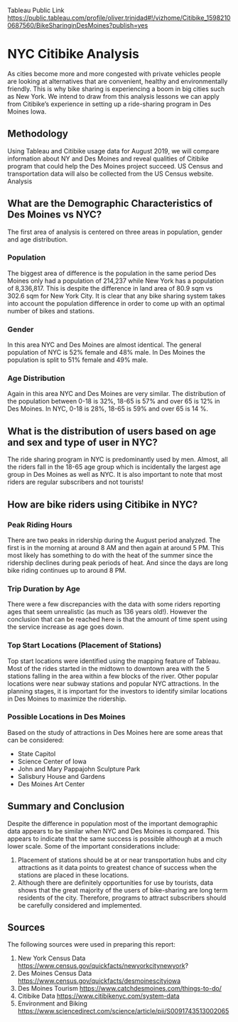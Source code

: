 Tableau Public Link https://public.tableau.com/profile/oliver.trinidad#!/vizhome/Citibike_15982100687560/BikeSharinginDesMoines?publish=yes

# NYC Citibike Analysis

As cities become more and more congested with private vehicles people are looking at alternatives that are convenient, healthy and environmentally friendly. This is why bike sharing is experiencing a boom in big cities such as New York. We intend to draw from this analysis lessons we can apply from Citibike’s experience in setting up a ride-sharing program in Des Moines Iowa.

## Methodology

Using Tableau and Citibike usage data for August 2019, we will compare information about NY and Des Moines and reveal qualities of Citibike program that could help the Des Moines project succeed. US Census and transportation data will also be collected from the US Census website.
Analysis

## What are the Demographic Characteristics of Des Moines vs NYC?
The first area of analysis is centered on three areas in population, gender and age distribution.
### Population
The biggest area of difference is the population in the same period Des Moines only had a population of 214,237 while New York has a population of 8,336,817. This is despite the difference in land area of 80.9 sqm vs 302.6 sqm for New York City. 
It is clear that any bike sharing system takes into account the population difference in order to come up with an optimal number of bikes and stations.
### Gender
In this area NYC and Des Moines are almost identical. The general population of NYC is 52% female and 48% male. In Des Moines the population is split to 51% female and 49% male.
### Age Distribution
Again in this area NYC and Des Moines are very similar. The distribution of the population between 0-18 is 32%, 18-65 is 57% and over 65 is 12% in Des Moines. In NYC, 0-18 is 28%, 18-65 is 59% and over 65 is 14 %.
## What is the distribution of users based on age and sex and type of user in NYC?
The ride sharing program in NYC is predominantly used by men. Almost, all the riders fall in the 18-65 age group which is incidentally the largest age group in Des Moines as well as NYC. It is also important to note that most riders are regular subscribers and not tourists!
## How are bike riders using Citibike in NYC?
### Peak Riding Hours
There are two peaks in ridership during the August period analyzed. The first is in the morning at around 8 AM and then again at around 5 PM. This most likely has something to do with the heat of the summer since the ridership declines during peak periods of heat. And since the days are long bike riding continues up to around 8 PM.
### Trip Duration by Age
There were a few discrepancies with the data with some riders reporting ages that seem unrealistic (as much as 136 years old!). However the conclusion that can be reached here is that the amount of time spent using the service increase as age goes down.
### Top Start Locations (Placement of Stations)
Top start locations were identified using the mapping feature of Tableau. Most of the rides started in the midtown to downtown area with the 5 stations falling in the area within a few blocks of the river. Other popular locations were near subway stations and popular NYC attractions. In the planning stages, it is important for the investors to identify similar locations in Des Moines to maximize the ridership.
### Possible Locations in Des Moines
Based on the study of attractions in Des Moines here are some areas that can be considered:
- State Capitol
- Science Center of Iowa
- John and Mary Pappajohn Sculpture Park
- Salisbury House and Gardens
- Des Moines Art Center
## Summary and Conclusion
Despite the difference in population most of the important demographic data appears to be similar when NYC and Des Moines is compared. This appears to indicate that the same success is possible although at a much lower scale.
Some of the important considerations include:
1. Placement of stations should be at or near transportation hubs and city attractions as it data points to greatest chance of success when the stations are placed in these locations.
2. Although there are definitely opportunities for use by tourists, data shows that the great majority of the users of bike-sharing are long term residents of the city. Therefore, programs to attract subscribers should be carefully considered and implemented.
## Sources
The following sources were used in preparing this report:
1. New York Census Data
https://www.census.gov/quickfacts/newyorkcitynewyork?
2. Des Moines Census Data
https://www.census.gov/quickfacts/desmoinescityiowa
3. Des Moines Tourism
https://www.catchdesmoines.com/things-to-do/
4. Citibike Data
https://www.citibikenyc.com/system-data
5. Environment and Biking
https://www.sciencedirect.com/science/article/pii/S0091743513002065
